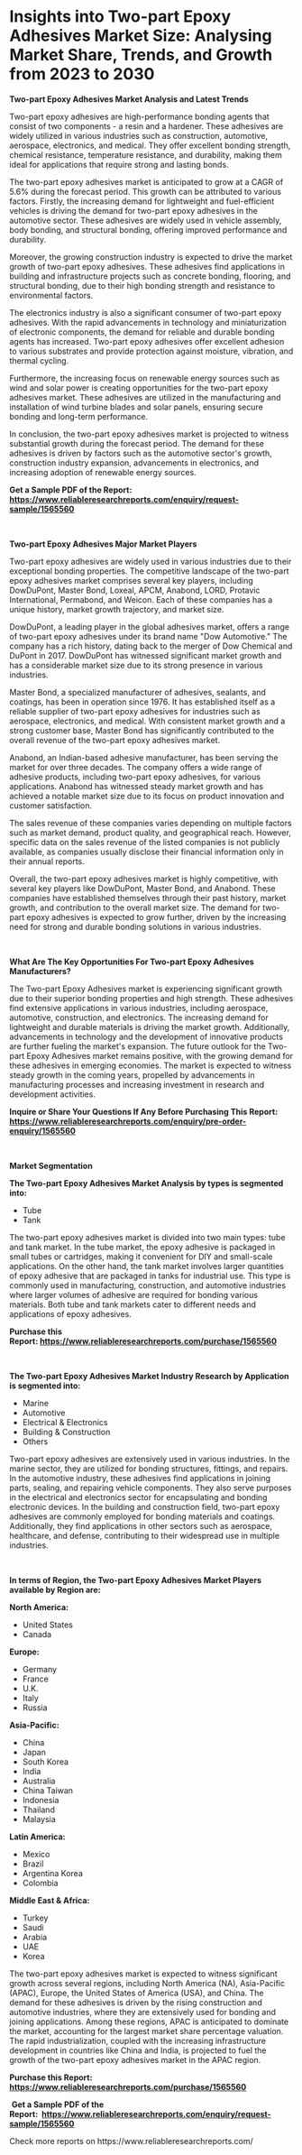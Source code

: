 <p><h1>Insights into Two-part Epoxy Adhesives Market Size: Analysing Market Share, Trends, and Growth from 2023 to 2030</h1></p><p><strong>Two-part Epoxy Adhesives Market Analysis and Latest Trends</strong></p>
<p><p>Two-part epoxy adhesives are high-performance bonding agents that consist of two components - a resin and a hardener. These adhesives are widely utilized in various industries such as construction, automotive, aerospace, electronics, and medical. They offer excellent bonding strength, chemical resistance, temperature resistance, and durability, making them ideal for applications that require strong and lasting bonds.</p><p>The two-part epoxy adhesives market is anticipated to grow at a CAGR of 5.6% during the forecast period. This growth can be attributed to various factors. Firstly, the increasing demand for lightweight and fuel-efficient vehicles is driving the demand for two-part epoxy adhesives in the automotive sector. These adhesives are widely used in vehicle assembly, body bonding, and structural bonding, offering improved performance and durability.</p><p>Moreover, the growing construction industry is expected to drive the market growth of two-part epoxy adhesives. These adhesives find applications in building and infrastructure projects such as concrete bonding, flooring, and structural bonding, due to their high bonding strength and resistance to environmental factors.</p><p>The electronics industry is also a significant consumer of two-part epoxy adhesives. With the rapid advancements in technology and miniaturization of electronic components, the demand for reliable and durable bonding agents has increased. Two-part epoxy adhesives offer excellent adhesion to various substrates and provide protection against moisture, vibration, and thermal cycling.</p><p>Furthermore, the increasing focus on renewable energy sources such as wind and solar power is creating opportunities for the two-part epoxy adhesives market. These adhesives are utilized in the manufacturing and installation of wind turbine blades and solar panels, ensuring secure bonding and long-term performance.</p><p>In conclusion, the two-part epoxy adhesives market is projected to witness substantial growth during the forecast period. The demand for these adhesives is driven by factors such as the automotive sector's growth, construction industry expansion, advancements in electronics, and increasing adoption of renewable energy sources.</p></p>
<p><strong>Get a Sample PDF of the Report:&nbsp; <a href="https://www.reliableresearchreports.com/enquiry/request-sample/1565560">https://www.reliableresearchreports.com/enquiry/request-sample/1565560</a></strong></p>
<p>&nbsp;</p>
<p><strong>Two-part Epoxy Adhesives Major Market Players</strong></p>
<p><p>Two-part epoxy adhesives are widely used in various industries due to their exceptional bonding properties. The competitive landscape of the two-part epoxy adhesives market comprises several key players, including DowDuPont, Master Bond, Loxeal, APCM, Anabond, LORD, Protavic International, Permabond, and Weicon. Each of these companies has a unique history, market growth trajectory, and market size.</p><p>DowDuPont, a leading player in the global adhesives market, offers a range of two-part epoxy adhesives under its brand name "Dow Automotive." The company has a rich history, dating back to the merger of Dow Chemical and DuPont in 2017. DowDuPont has witnessed significant market growth and has a considerable market size due to its strong presence in various industries.</p><p>Master Bond, a specialized manufacturer of adhesives, sealants, and coatings, has been in operation since 1976. It has established itself as a reliable supplier of two-part epoxy adhesives for industries such as aerospace, electronics, and medical. With consistent market growth and a strong customer base, Master Bond has significantly contributed to the overall revenue of the two-part epoxy adhesives market.</p><p>Anabond, an Indian-based adhesive manufacturer, has been serving the market for over three decades. The company offers a wide range of adhesive products, including two-part epoxy adhesives, for various applications. Anabond has witnessed steady market growth and has achieved a notable market size due to its focus on product innovation and customer satisfaction.</p><p>The sales revenue of these companies varies depending on multiple factors such as market demand, product quality, and geographical reach. However, specific data on the sales revenue of the listed companies is not publicly available, as companies usually disclose their financial information only in their annual reports.</p><p>Overall, the two-part epoxy adhesives market is highly competitive, with several key players like DowDuPont, Master Bond, and Anabond. These companies have established themselves through their past history, market growth, and contribution to the overall market size. The demand for two-part epoxy adhesives is expected to grow further, driven by the increasing need for strong and durable bonding solutions in various industries.</p></p>
<p>&nbsp;</p>
<p><strong>What Are The Key Opportunities For Two-part Epoxy Adhesives Manufacturers?</strong></p>
<p><p>The Two-part Epoxy Adhesives market is experiencing significant growth due to their superior bonding properties and high strength. These adhesives find extensive applications in various industries, including aerospace, automotive, construction, and electronics. The increasing demand for lightweight and durable materials is driving the market growth. Additionally, advancements in technology and the development of innovative products are further fueling the market's expansion. The future outlook for the Two-part Epoxy Adhesives market remains positive, with the growing demand for these adhesives in emerging economies. The market is expected to witness steady growth in the coming years, propelled by advancements in manufacturing processes and increasing investment in research and development activities.</p></p>
<p><strong>Inquire or Share Your Questions If Any Before Purchasing This Report: <a href="https://www.reliableresearchreports.com/enquiry/pre-order-enquiry/1565560">https://www.reliableresearchreports.com/enquiry/pre-order-enquiry/1565560</a></strong></p>
<p>&nbsp;</p>
<p><strong>Market Segmentation</strong></p>
<p><strong>The Two-part Epoxy Adhesives Market Analysis by types is segmented into:</strong></p>
<p><ul><li>Tube</li><li>Tank</li></ul></p>
<p><p>The two-part epoxy adhesives market is divided into two main types: tube and tank market. In the tube market, the epoxy adhesive is packaged in small tubes or cartridges, making it convenient for DIY and small-scale applications. On the other hand, the tank market involves larger quantities of epoxy adhesive that are packaged in tanks for industrial use. This type is commonly used in manufacturing, construction, and automotive industries where larger volumes of adhesive are required for bonding various materials. Both tube and tank markets cater to different needs and applications of epoxy adhesives.</p></p>
<p><strong>Purchase this Report:&nbsp;<a href="https://www.reliableresearchreports.com/purchase/1565560">https://www.reliableresearchreports.com/purchase/1565560</a></strong></p>
<p>&nbsp;</p>
<p><strong>The Two-part Epoxy Adhesives Market Industry Research by Application is segmented into:</strong></p>
<p><ul><li>Marine</li><li>Automotive</li><li>Electrical & Electronics</li><li>Building & Construction</li><li>Others</li></ul></p>
<p><p>Two-part epoxy adhesives are extensively used in various industries. In the marine sector, they are utilized for bonding structures, fittings, and repairs. In the automotive industry, these adhesives find applications in joining parts, sealing, and repairing vehicle components. They also serve purposes in the electrical and electronics sector for encapsulating and bonding electronic devices. In the building and construction field, two-part epoxy adhesives are commonly employed for bonding materials and coatings. Additionally, they find applications in other sectors such as aerospace, healthcare, and defense, contributing to their widespread use in multiple industries.</p></p>
<p>&nbsp;</p>
<p><strong>In terms of Region, the Two-part Epoxy Adhesives Market Players available by Region are:</strong></p>
<p>
    <p> <strong> North America: </strong>
        <ul>
            <li>United States</li>
            <li>Canada</li>
        </ul>
        </p> 
    <p> <strong> Europe: </strong>
        <ul>
            <li>Germany</li>
            <li>France</li>
            <li>U.K.</li>
            <li>Italy</li>
            <li>Russia</li>
        </ul>
        </p> 
    <p> <strong> Asia-Pacific: </strong>
        <ul>
            <li>China</li>
            <li>Japan</li>
            <li>South Korea</li>
            <li>India</li>
            <li>Australia</li>
            <li>China Taiwan</li>
            <li>Indonesia</li>
            <li>Thailand</li>
            <li>Malaysia</li>
        </ul>
        </p> 
    <p> <strong> Latin America: </strong>
        <ul>
            <li>Mexico</li>
            <li>Brazil</li>
            <li>Argentina Korea</li>
            <li>Colombia</li>
        </ul>
        </p> 
    <p> <strong> Middle East & Africa: </strong>
        <ul>
            <li>Turkey</li>
            <li>Saudi</li>
            <li>Arabia</li>
            <li>UAE</li>
            <li>Korea</li>
        </ul>
    </p>
    </p>
<p><p>The two-part epoxy adhesives market is expected to witness significant growth across several regions, including North America (NA), Asia-Pacific (APAC), Europe, the United States of America (USA), and China. The demand for these adhesives is driven by the rising construction and automotive industries, where they are extensively used for bonding and joining applications. Among these regions, APAC is anticipated to dominate the market, accounting for the largest market share percentage valuation. The rapid industrialization, coupled with the increasing infrastructure development in countries like China and India, is projected to fuel the growth of the two-part epoxy adhesives market in the APAC region.</p></p>
<p><strong>Purchase this Report: <a href="https://www.reliableresearchreports.com/purchase/1565560">https://www.reliableresearchreports.com/purchase/1565560</a></strong></p>
<p>&nbsp;<strong>Get a Sample PDF of the Report:&nbsp;&nbsp;<a href="https://www.reliableresearchreports.com/enquiry/request-sample/1565560">https://www.reliableresearchreports.com/enquiry/request-sample/1565560</a></strong></p>
<p><strong></strong></p>
<p>Check more reports on https://www.reliableresearchreports.com/</p>